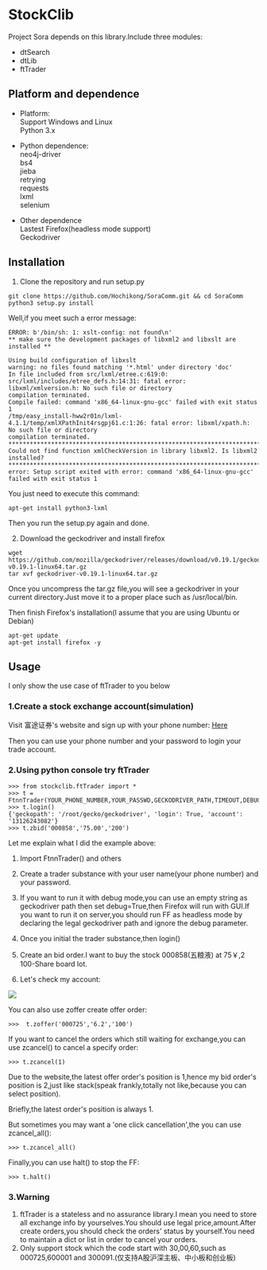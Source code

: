 StockClib
=========
Project Sora depends on this library.Include three modules:  
- dtSearch
- dtLib
- ftTrader

## Platform and dependence
- Platform:  
Support Windows and Linux  
Python 3.x

- Python dependence:  
neo4j-driver  
bs4  
jieba  
retrying  
requests  
lxml  
selenium  

- Other dependence  
Lastest Firefox(headless mode support)  
Geckodriver 

## Installation
1. Clone the repository and run setup.py

```
git clone https://github.com/Hochikong/SoraComm.git && cd SoraComm
python3 setup.py install
```
Well,if you meet such a error message:  
```
ERROR: b'/bin/sh: 1: xslt-config: not found\n'
** make sure the development packages of libxml2 and libxslt are installed **

Using build configuration of libxslt 
warning: no files found matching '*.html' under directory 'doc'
In file included from src/lxml/etree.c:619:0:
src/lxml/includes/etree_defs.h:14:31: fatal error: libxml/xmlversion.h: No such file or directory
compilation terminated.
Compile failed: command 'x86_64-linux-gnu-gcc' failed with exit status 1
/tmp/easy_install-hww2r01n/lxml-4.1.1/temp/xmlXPathInit4rsgpj61.c:1:26: fatal error: libxml/xpath.h: No such file or directory
compilation terminated.
*********************************************************************************
Could not find function xmlCheckVersion in library libxml2. Is libxml2 installed?
*********************************************************************************
error: Setup script exited with error: command 'x86_64-linux-gnu-gcc' failed with exit status 1
```
You just need to execute this command:

```
apt-get install python3-lxml
```
Then you run the setup.py again and done.

2. Download the geckodriver and install firefox

```
wget https://github.com/mozilla/geckodriver/releases/download/v0.19.1/geckodriver-v0.19.1-linux64.tar.gz
tar xvf geckodriver-v0.19.1-linux64.tar.gz
```
Once you uncompress the tar.gz file,you will see a geckodriver in your current directory.Just move it to a proper place such as /usr/local/bin. 

Then finish Firefox's installation(I assume that you are using Ubuntu or Debian) 
```
apt-get update
apt-get install firefox -y
```

## Usage
I only show the use case of ftTrader to you below

### 1.Create a stock exchange account(simulation)
Visit 富途证券's website and sign up with your phone number: 
[Here](https://passport.futu5.com/?target=https%3A%2F%2Fwww.futunn.com%2F#reg)

Then you can use your phone number and your password to login your trade account.  

### 2.Using python console try ftTrader
```
>>> from stockclib.ftTrader import *
>>> t = FtnnTrader(YOUR_PHONE_NUMBER,YOUR_PASSWD,GECKODRIVER_PATH,TIMEOUT,DEBUG)
>>> t.login()
{'geckopath': '/root/gecko/geckodriver', 'login': True, 'account': '13126243082'}
>>> t.zbid('000858','75.00','200')
```

Let me explain what I did the example above:

1. Import FtnnTrader() and others  

2. Create a trader substance with your user name(your phone number) and your password.  

3. If you want to run it with debug mode,you can use an empty string as geckodriver path then set debug=True,then Firefox will run with GUI.If you want to run it on server,you should run FF as headless mode by declaring the legal geckodriver path and ignore the debug parameter.

4. Once you initial the trader substance,then login()

5. Create an bid order.I want to buy the stock 000858(五粮液) at 75￥,2 100-Share board lot.

6. Let's check my account:

![](http://oy30yrqej.bkt.clouddn.com/ftnn)

You can also use zoffer create offer order:
```
>>>  t.zoffer('000725','6.2','100')
```

If you want to cancel the orders which still waiting for exchange,you can use zcancel() to cancel a specify order:
```
>>> t.zcancel(1)
```
Due to the website,the latest offer order's position is 1,hence my bid order's position is 2,just like stack(speak frankly,totally not like,because you can select position).  

Briefly,the latest order's position is always 1.

But sometimes you may want a 'one click cancellation',the you can use zcancel_all(): 

```
>>> t.zcancel_all()
```

Finally,you can use halt() to stop the FF:
```
>>> t.halt()
```

### 3.Warning
1. ftTrader is a stateless and no assurance library.I mean you need to store all exchange info by yourselves.You should use legal price,amount.After create orders,you should check the orders' status by yourself.You need to maintain a dict or list in order to cancel your orders.
2. Only support stock which the code start with 30,00,60,such as 000725,600001 and 300091.(仅支持A股沪深主板、中小板和创业板)